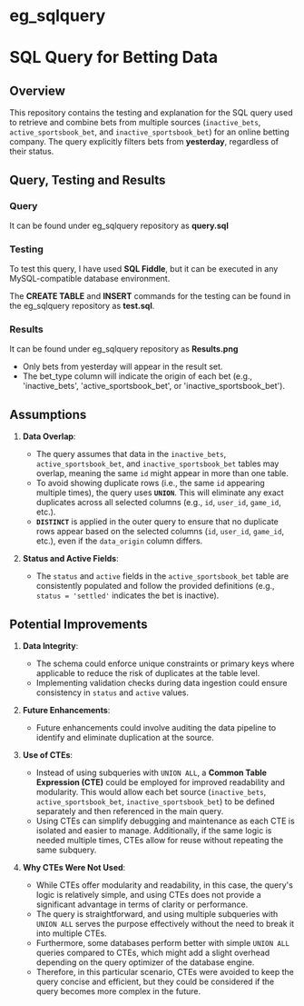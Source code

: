 # eg_sqlquery
# SQL Query for Betting Data

## Overview
This repository contains the testing and explanation for the SQL query used to retrieve and combine bets from multiple sources (`inactive_bets`, `active_sportsbook_bet`, and `inactive_sportsbook_bet`) for an online betting company. The query explicitly filters bets from **yesterday**, regardless of their status.

## Query, Testing and Results
### Query
It can be found under eg_sqlquery repository as **query.sql**

### Testing
To test this query, I have used **SQL Fiddle**, but it can be executed in any MySQL-compatible database environment.

The **CREATE TABLE** and **INSERT** commands for the testing can be found in the eg_sqlquery repository as **test.sql**.

### Results
It can be found under eg_sqlquery repository as **Results.png**
  - Only bets from yesterday will appear in the result set.
  - The bet_type column will indicate the origin of each bet (e.g., 'inactive_bets', 'active_sportsbook_bet', or 'inactive_sportsbook_bet').

## Assumptions

1. **Data Overlap**:
   - The query assumes that data in the `inactive_bets`, `active_sportsbook_bet`, and `inactive_sportsbook_bet` tables may overlap, meaning the same `id` might appear in more than one table.
   - To avoid showing duplicate rows (i.e., the same `id` appearing multiple times), the query uses **`UNION`**. This will eliminate any exact duplicates across all selected columns (e.g., `id`, `user_id`, `game_id`, etc.).
   - **`DISTINCT`** is applied in the outer query to ensure that no duplicate rows appear based on the selected columns (`id`, `user_id`, `game_id`, etc.), even if the `data_origin` column differs.
     
2. **Status and Active Fields**:
   - The `status` and `active` fields in the `active_sportsbook_bet` table are consistently populated and follow the provided definitions (e.g., `status = 'settled'` indicates the bet is inactive).

## Potential Improvements

1. **Data Integrity**:
   - The schema could enforce unique constraints or primary keys where applicable to reduce the risk of duplicates at the table level.
   - Implementing validation checks during data ingestion could ensure consistency in `status` and `active` values.

2. **Future Enhancements**:
   - Future enhancements could involve auditing the data pipeline to identify and eliminate duplication at the source.
   
3. **Use of CTEs**:
   - Instead of using subqueries with `UNION ALL`, a **Common Table Expression (CTE)** could be employed for improved readability and modularity. This would allow each bet source (`inactive_bets`, `active_sportsbook_bet`, `inactive_sportsbook_bet`) to be defined separately and then referenced in the main query.
   - Using CTEs can simplify debugging and maintenance as each CTE is isolated and easier to manage. Additionally, if the same logic is needed multiple times, CTEs allow for reuse without repeating the same subquery.

4. **Why CTEs Were Not Used**:
   - While CTEs offer modularity and readability, in this case, the query's logic is relatively simple, and using CTEs does not provide a significant advantage in terms of clarity or performance. 
   - The query is straightforward, and using multiple subqueries with `UNION ALL` serves the purpose effectively without the need to break it into multiple CTEs.
   - Furthermore, some databases perform better with simple `UNION ALL` queries compared to CTEs, which might add a slight overhead depending on the query optimizer of the database engine.
   - Therefore, in this particular scenario, CTEs were avoided to keep the query concise and efficient, but they could be considered if the query becomes more complex in the future.
